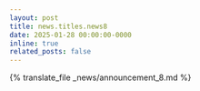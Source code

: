 ```yaml
---
layout: post
title: news.titles.news8
date: 2025-01-28 00:00:00-0000
inline: true
related_posts: false
---
```


{% translate_file _news/announcement_8.md %}
